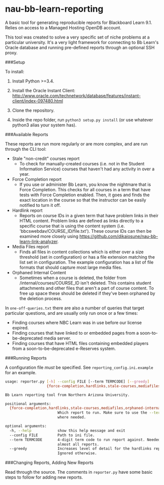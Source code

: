 # nau-bb-learn-reporting
A basic tool for generating reproducible reports for Blackboard Learn 9.1. Relies on access to a Managed Hosting OpenDB account.

This tool was created to solve a very specific set of niche problems at a particular university. It's a very light framework for connecting to Bb Learn's Oracle database and running pre-defined reports through an optional SSH proxy.

###Setup

To install:

1) Install Python >=3.4.

2) Install the Oracle Instant Client: http://www.oracle.com/technetwork/database/features/instant-client/index-097480.html

3) Clone the repository.

4) Inside the repo folder, run `python3 setup.py install` (or use whatever python3 alias your system has).

###Available Reports

These reports are run more regularly or are more complex, and are run through the CLI tool:

* Stale "non-credit" courses report
  * To check for manually-created courses (i.e. not in the Student Information Service) courses that haven't had any activity in over a year.
* Force Completion report
  * If you use or administer Bb Learn, you know the nightmare that is Force Completion. This checks for all courses in a term that have tests with Force Completion enabled. Then, it goes and finds the exact location in the course so that the instructor can be easily notified to turn it off.
* Hardlink report
  * Reports on course IDs in a given term that have problem links in their HTML content. Problem links are defined as links directly to a specific course that is using the content system (i.e. 'bbcswebdav/COURSE_ID/file.txt'). These course IDs can then be examined more closely using https://github.com/dikaiosune/nau-bb-learn-link-analyzer.
* Media Files report
  * Finds all files in content collections which is either over a size threshold (set in configuration) or has a file extension matching the list set in configuration. The example configuration has a list of file formats that should capture most large media files.
* Orphaned Internal Content
  * Sometimes when a course is deleted, the folder from /internal/courses/COURSE_ID isn't deleted. This contains student attachments and other files that aren't a part of course content. To free up space these should be deleted if they've been orphaned by the deletion process.

In `one-off-queries.txt` there are also a number of queries that target particular questions, and are usually only run once or a few times:

* Finding courses where NBC Learn was in use before our license expired.
* Finding courses that have linked to or embedded pages from a soon-to-be-deprecated media server.
* Finding courses that have HTML files containing embedded players from a soon-to-be-deprecated e-Reserves system.

###Running Reports

A configuration file _must_ be specified. See `reporting_config.ini.example` for an example.

```bash
usage: reporter.py [-h] --config FILE [--term TERMCODE] [--greedy]
                   {force-completion,hardlinks,stale-courses,mediafiles,orphaned-internal}

Bb Learn reporting tool from Northern Arizona University.

positional arguments:
  {force-completion,hardlinks,stale-courses,mediafiles,orphaned-internal}
                        Which report to run. Make sure to use the --term flag
                        where needed.

optional arguments:
  -h, --help            show this help message and exit
  --config FILE         Path to ini file.
  --term TERMCODE       4-digit term code to run report against. Needed for
                        almost all reports.
  --greedy              Increases level of detail for the hardlinks report.
                        Ignored otherwise.
```

###Changing Reports, Adding New Reports

Read through the source. The comments in `reporter.py` have some basic steps to follow for adding new reports.
